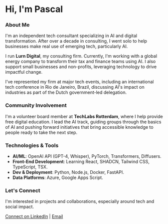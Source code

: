 # Hi, I'm Pascal

### About Me

I'm an independent tech consultant specializing in AI and digital transformation. After over a decade in consulting, I went solo to help businesses make real use of emerging tech, particularly AI.

I run **Lurn Digital**, my consulting firm. Currently, I'm working with a global energy company to transform their tax and finance teams using AI. I also support small businesses and non-profits, leveraging technology to drive impactful change.

I've represented my firm at major tech events, including an international tech conference in Rio de Janeiro, Brazil, discussing AI's impact on industries as part of the Dutch government-led delegation.

### Community Involvement

I'm a volunteer board member at **TechLabs Rotterdam**, where I help provide free digital education. I lead the AI track, guiding groups through the basics of AI and pushing forward initiatives that bring accessible knowledge to people ready to take the next step. 

### Technologies & Tools

- **AI/ML**: OpenAI API (GPT-4, Whisper), PyTorch, Transformers, Diffusers.
- **Front-End Development**: Learning React, SHADCN, Tailwind CSS, TypeScript, TSX.
- **Dev & Deployment**: Python, Node.js, Docker, FastAPI.
- **Data Platforms**: Azure, Google Apps Script.

### Let's Connect

I'm interested in projects and collaborations, especially around tech and social impact.

[Connect on LinkedIn](https://www.linkedin.com/in/pascal-lurndigital) | [Email](mailto:pascal@lurndigital.com)
